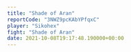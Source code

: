 ```yaml
---
title: "Shade of Aran"
reportCode: "3NWZ9pcKAbYPfqxC"
player: "Sikohex"
fight: "Shade of Aran"
date: 2021-10-08T19:17:48.190000+00:00
---
```

